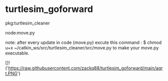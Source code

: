 # turtlesim_goforward
pkg:turtlesim_cleaner 

node:move.py


note:
after every update in code (move.py) excute this command : $ chmod u+x ~/catkin_ws/src/turtlesim_cleaner/src/move.py to make your move.py executable.

[]!('https://raw.githubusercontent.com/zackq88/turtlesim_goforward/main/aqrt.PNG')


